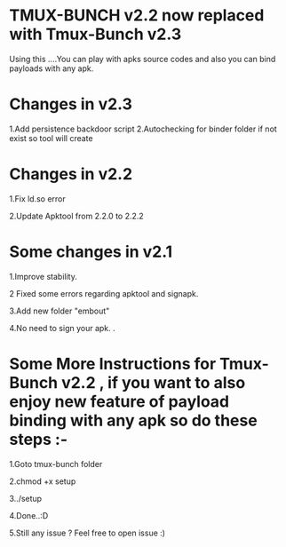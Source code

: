# TMUX-BUNCH v2.2 now replaced with Tmux-Bunch v2.3
Using this ....You can play with apks source codes and also you can bind payloads with any apk.

# Changes in v2.3

1.Add persistence backdoor script
2.Autochecking for binder folder if not exist so tool will create 

# Changes in v2.2

1.Fix ld.so error

2.Update Apktool from 2.2.0 to 2.2.2

# Some changes in v2.1

1.Improve stability.

2 Fixed some errors regarding apktool and signapk.

3.Add new folder "embout"

4.No need to sign your apk.
.
# Some More Instructions for Tmux-Bunch v2.2 , if you want to also enjoy new feature of payload binding with any apk so do these steps :-

1.Goto tmux-bunch folder

2.chmod +x setup

3../setup

4.Done..:D

5.Still any issue ? Feel free to open issue :)
